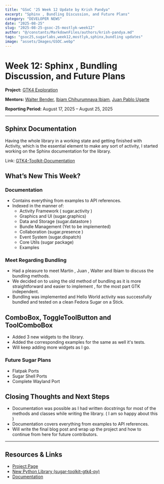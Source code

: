 ```yaml
---
title: "GSoC '25 Week 12 Update by Krish Pandya"
excerpt: "Sphinx , Bundling Discussion, and Future Plans"
category: "DEVELOPER NEWS"
date: "2025-08-25"
slug: "2025-08-25-gsoc-25-mostlyk-week12"
author: "@/constants/MarkdownFiles/authors/krish-pandya.md"
tags: "gsoc25,sugarlabs,week12,mostlyk,sphinx,bundling updates"
image: "assets/Images/GSOC.webp"
---
```



# Week 12: Sphinx , Bundling Discussion, and Future Plans

**Project:** [GTK4 Exploration](https://summerofcode.withgoogle.com/programs/2025/projects/rsHsYZKy)

**Mentors:** [Walter Bender](https://github.com/walterbender), [Ibiam Chihurumnaya Ibiam](https://github.com/chimosky), [Juan Pablo Ugarte](https://github.com/xjuan)

**Reporting Period:** August 17, 2025 – August 25, 2025

---

## Sphinx Documentation

Having the whole library in a working state and getting finished with Activity, which is the essential element to make any sort of activity, I started working on the Sphinx documentation for the library.

Link: [GTK4-Toolkit-Documentation](https://sugar-toolkit-gtk4-py.readthedocs.io/)

## What’s New This Week?

### Documentation

- Contains everything from examples to API references.
- Indexed in the manner of:
  - Activity Framework ( sugar.activity )
  - Graphics and UI (sugar.graphics)
  - Data and Storage (sugar.datastore )
  - Bundle Management (Yet to be implemented)
  - Collaboration (sugar.presence )
  - Event System (sugar.dispatch)
  - Core Utils (sugar package)
  - Examples

### Meet Regarding Bundling

- Had a pleasure to meet Martin , Juan , Walter and Ibiam to discuss the bundling methods.
- We decided on to using the old method of bundling as it is more straightforward and easier to implement , for the most part GTK independent.
- Bundling was implemented and Hello World activity was successfully bundled and tested on a clean Fedora Sugar on a Stick.

## ComboBox, ToggleToolButton and ToolComboBox

- Added 3 new widgets to the library.
- Added the corresponding examples for the same as well it's tests.
- Will keep adding more widgets as I go.

### Future Sugar Plans

- Flatpak Ports
- Sugar Shell Ports
- Complete Wayland Port

## Closing Thoughts and Next Steps

- Documentation was possible as I had written docstrings for most of the methods and classes while writing the library. ( I am so happy about this )
- Documentation covers everything from examples to API references.
- Will write the final blog post and wrap up the project and how to continue from here for future contributors.

---

## Resources & Links

- [Project Page](https://summerofcode.withgoogle.com/programs/2025/projects/rsHsYZKy)
- [New Python Library (sugar-toolkit-gtk4-py)](https://github.com/MostlyKIGuess/sugar-toolkit-gtk4-py)
- [Documentation](https://sugar-toolkit-gtk4-py.readthedocs.io/en/latest/)
